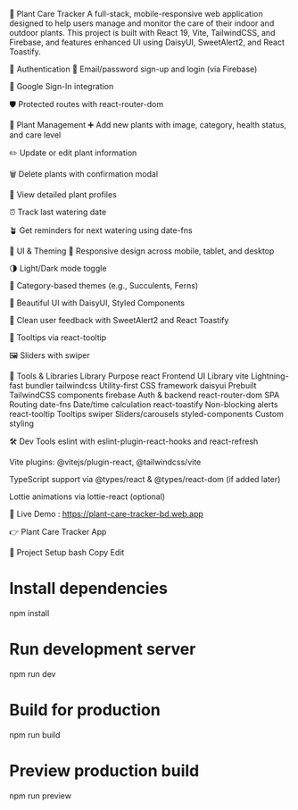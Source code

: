 🌿 Plant Care Tracker
A full-stack, mobile-responsive web application designed to help users manage and monitor the care of their indoor and outdoor plants. This project is built with React 19, Vite, TailwindCSS, and Firebase, and features enhanced UI using DaisyUI, SweetAlert2, and React Toastify.

🔑 Authentication
🔐 Email/password sign-up and login (via Firebase)

🔐 Google Sign-In integration

🛡️ Protected routes with react-router-dom

🌱 Plant Management
➕ Add new plants with image, category, health status, and care level

✏️ Update or edit plant information

🗑️ Delete plants with confirmation modal

👀 View detailed plant profiles

⏰ Track last watering date

🪴 Get reminders for next watering using date-fns

🎨 UI & Theming
📱 Responsive design across mobile, tablet, and desktop

🌗 Light/Dark mode toggle

🌸 Category-based themes (e.g., Succulents, Ferns)

🧁 Beautiful UI with DaisyUI, Styled Components

🧼 Clean user feedback with SweetAlert2 and React Toastify

🧭 Tooltips via react-tooltip

🖼️ Sliders with swiper

🧠 Tools & Libraries
Library	Purpose
react	Frontend UI Library
vite	Lightning-fast bundler
tailwindcss	Utility-first CSS framework
daisyui	Prebuilt TailwindCSS components
firebase	Auth & backend
react-router-dom	SPA Routing
date-fns	Date/time calculation
react-toastify	Non-blocking alerts
react-tooltip	Tooltips
swiper	Sliders/carousels
styled-components	Custom styling

🛠️ Dev Tools
eslint with eslint-plugin-react-hooks and react-refresh

Vite plugins: @vitejs/plugin-react, @tailwindcss/vite

TypeScript support via @types/react & @types/react-dom (if added later)

Lottie animations via lottie-react (optional)

🔗 Live Demo  :   https://plant-care-tracker-bd.web.app

👉 Plant Care Tracker App

📁 Project Setup
bash
Copy
Edit
# Install dependencies
npm install

# Run development server
npm run dev

# Build for production
npm run build

# Preview production build
npm run preview


